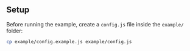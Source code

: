 ## Setup

Before running the example, create a `config.js` file inside the `example/` folder:

```bash
cp example/config.example.js example/config.js
